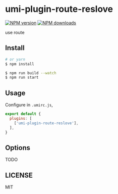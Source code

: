 # umi-plugin-route-reslove

[![NPM version](https://img.shields.io/npm/v/umi-plugin-route-reslove.svg?style=flat)](https://npmjs.org/package/umi-plugin-route-reslove)
[![NPM downloads](http://img.shields.io/npm/dm/umi-plugin-route-reslove.svg?style=flat)](https://npmjs.org/package/umi-plugin-route-reslove)

use route

## Install

```bash
# or yarn
$ npm install
```

```bash
$ npm run build --watch
$ npm run start
```

## Usage

Configure in `.umirc.js`,

```js
export default {
  plugins: [
    ['umi-plugin-route-reslove'],
  ],
}
```

## Options

TODO

## LICENSE

MIT
